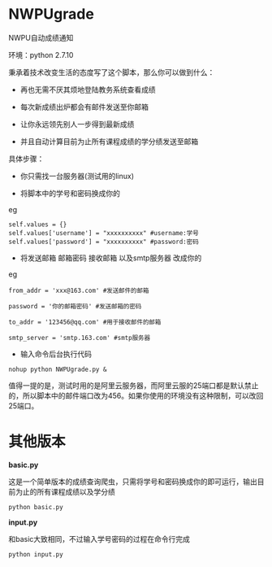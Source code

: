 # NWPUgrade
NWPU自动成绩通知

环境：python 2.7.10

秉承着技术改变生活的态度写了这个脚本，那么你可以做到什么：

* 再也无需不厌其烦地登陆教务系统查看成绩

* 每次新成绩出炉都会有邮件发送至你邮箱

* 让你永远领先别人一步得到最新成绩

* 并且自动计算目前为止所有课程成绩的学分绩发送至邮箱

具体步骤：

* 你只需找一台服务器(测试用的linux)

* 将脚本中的学号和密码换成你的

eg

    self.values = {}
    self.values['username'] = "xxxxxxxxxx" #username:学号
    self.values['password'] = "xxxxxxxxxx" #password:密码

* 将发送邮箱 邮箱密码 接收邮箱 以及smtp服务器 改成你的

eg
    
    from_addr = 'xxx@163.com' #发送邮件的邮箱

    password = '你的邮箱密码' #发送邮箱的密码
    
    to_addr = '123456@qq.com' #用于接收邮件的邮箱
    
    smtp_server = 'smtp.163.com' #smtp服务器
    
* 输入命令后台执行代码

```nohup python NWPUgrade.py &```

值得一提的是，测试时用的是阿里云服务器，而阿里云服的25端口都是默认禁止的，所以脚本中的邮件端口改为456。如果你使用的环境没有这种限制，可以改回25端口。


# 其他版本
**basic.py**

这是一个简单版本的成绩查询爬虫，只需将学号和密码换成你的即可运行，输出目前为止的所有课程成绩以及学分绩

```python basic.py```

**input.py**

和basic大致相同，不过输入学号密码的过程在命令行完成

```python input.py```
